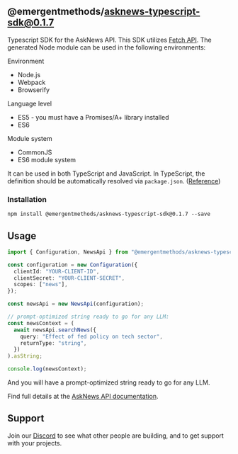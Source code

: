 ## @emergentmethods/asknews-typescript-sdk@0.1.7

Typescript SDK for the AskNews API.
This SDK utilizes [Fetch API](https://fetch.spec.whatwg.org/). The generated Node module can be used in the following environments:

Environment
* Node.js
* Webpack
* Browserify

Language level
* ES5 - you must have a Promises/A+ library installed
* ES6

Module system
* CommonJS
* ES6 module system

It can be used in both TypeScript and JavaScript. In TypeScript, the definition should be automatically resolved via `package.json`. ([Reference](http://www.typescriptlang.org/docs/handbook/typings-for-npm-packages.html))

### Installation

```
npm install @emergentmethods/asknews-typescript-sdk@0.1.7 --save
```

## Usage

```ts
import { Configuration, NewsApi } from "@emergentmethods/asknews-typescript-sdk";

const configuration = new Configuration({
  clientId: "YOUR-CLIENT-ID",
  clientSecret: "YOUR-CLIENT-SECRET",
  scopes: ["news"],
});

const newsApi = new NewsApi(configuration);

// prompt-optimized string ready to go for any LLM:
const newsContext = (
  await newsApi.searchNews({
    query: "Effect of fed policy on tech sector",
    returnType: "string",
  })
).asString;

console.log(newsContext);

```

And you will have a prompt-optimized string ready to go for any LLM.

Find full details at the [AskNews API documentation](https://docs.asknews.app).

## Support

Join our [Discord](https://discord.gg/2Yw66XXEhY) to see what other people are building, and to get support with your projects.
